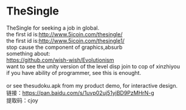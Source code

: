 # TheSingle
TheSingle for seeking a job in global.<br/>
the first id is:http://www.5icoin.com/thesingle/<br/>
the first id is:http://www.5icoin.com/thesingle1/<br/>
stop cause the component of graphics,absurb<br/>
something about:<br/>
https://github.com/wish-wish/Evolutionism<br/>
want to see the unity version of the level disp join to cop of xinzhiyou<br/> 
if you have ability of programmer, see this is enought.<br/>
<br/>
or see thesudoku.apk from my product demo, for interactive design.<br/>
链接：https://pan.baidu.com/s/1uvp02uj51yjBD9PzMHrN-g<br/>
提取码：cjoy <br/>

